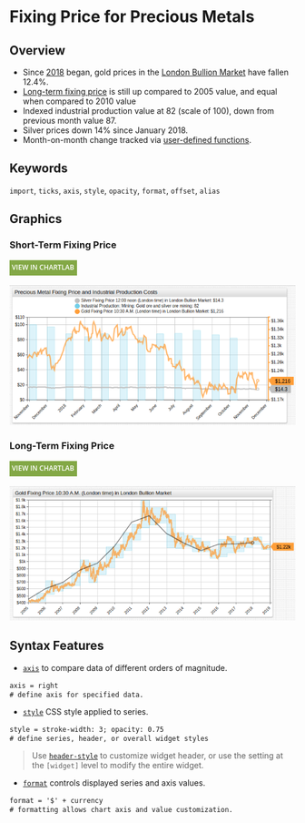 # Fixing Price for Precious Metals

## Overview

* Since [2018](#short-term-fixing-price) began, gold prices in the [London Bullion Market](http://www.lbma.org.uk/) have fallen 12.4%.
* [Long-term fixing price](#long-term-fixing-price) is still up compared to 2005 value, and equal when compared to 2010 value
* Indexed industrial production value at 82 (scale of 100), down from previous month value 87.
* Silver prices down 14% since January 2018.
* Month-on-month change tracked via [user-defined functions](https://axibase.com/docs/charts/syntax/udf.html).

## Keywords

`import`, `ticks`, `axis`, `style`, `opacity`, `format`, `offset`, `alias`

## Graphics

### Short-Term Fixing Price

[![](../../research/images/new-button.png)](https://apps.axibase.com/chartlab/61de3cb1#fullscreen)

![](./images/gold-2.png)

### Long-Term Fixing Price

[![](../../research/images/new-button.png)](https://apps.axibase.com/chartlab/25fbaef7#fullscreen)

![](./images/gold-4.png)

## Syntax Features

* [`axis`](https://axibase.com/docs/charts/widgets/shared/#axis) to compare data of different orders of magnitude.

```ls
axis = right
# define axis for specified data.
```

* [`style`](https://axibase.com/docs/charts/widgets/shared/#widget-style) CSS style applied to series.

```ls
style = stroke-width: 3; opacity: 0.75
# define series, header, or overall widget styles
```

> Use [`header-style`](https://axibase.com/docs/charts/widgets/shared/#header-style) to customize widget header, or use the setting at the `[widget]` level to modify the entire widget.

* [`format`](https://axibase.com/docs/charts/syntax/format-settings.html#format-settings) controls displayed series and axis values.

```ls
format = '$' + currency
# formatting allows chart axis and value customization.
```